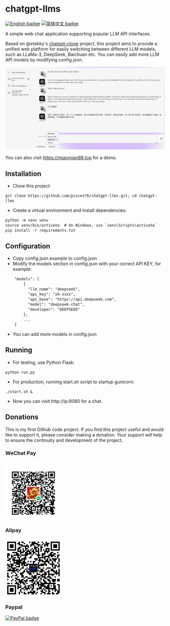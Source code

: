 # chatgpt-llms

[![English badge](https://img.shields.io/badge/%E8%8B%B1%E6%96%87-English-blue)](./README.md)
[![简体中文 badge](https://img.shields.io/badge/%E7%AE%80%E4%BD%93%E4%B8%AD%E6%96%87-Simplified%20Chinese-blue)](./README_CN.md)

A simple web chat application supporting popular LLM API interfaces.

Based on @xtekky's [chatgpt-clone](https://github.com/xtekky/chatgpt-clone) project, this project aims to provide a unified web platform for easily switching between different LLM models, such as LLaMa-3, DeepSeek, Baichuan etc. You can easily add more LLM API models by modifying config.json.

<img width="1470" src="./llm-demo.png" alt="Preview"/>

You can also visit https://miaomiao88.top for a demo.

## Installation

- Clone this project:
```
git clone https://github.com/pisces76/chatgpt-llms.git; cd chatgpt-llms
```
- Create a virtual environment and install dependencies:
```
python -m venv venv
source venv/bin/activate  # On Windows, use `venv\Scripts\activate`
pip install -r requirements.txt
```

## Configuration
- Copy config.json.example to config.json
- Modify the models section in config.json with your correct API KEY, for example:
```
    "models": [
        {
          "llm_name": "deepseek",
          "api_key": "sk-xxxx",
          "api_base": "https://api.deepseek.com",
          "model": "deepseek-chat",
          "developer": "DEEPSEEK"
        },
        ...
    ]
```
- You can add more models in config.json

## Running

- For testing, use Python Flask:
```
python run.py
```

- For production, running start.sh script to startup gunicorn:
```
./start.sh &
```

- Now you can visit http://ip:8080 for a chat. 

## Donations
This is my first Github code project. If you find this project useful and would like to support it, please consider making a donation. Your support will help to ensure the continuity and development of the project.

### WeChat Pay
<img width="180" src="https://raw.githubusercontent.com/pisces76/pisces76/master/wechat-QR.jpg">

### Alipay
<img width="180" src="https://raw.githubusercontent.com/pisces76/pisces76/master/alipay-QR.jpg">

### Paypal
[![PayPal badge](https://img.shields.io/badge/PayPal_Link-003087)](https://paypal.me/miaomiao38?country.x=C2&locale.x=en_US) 